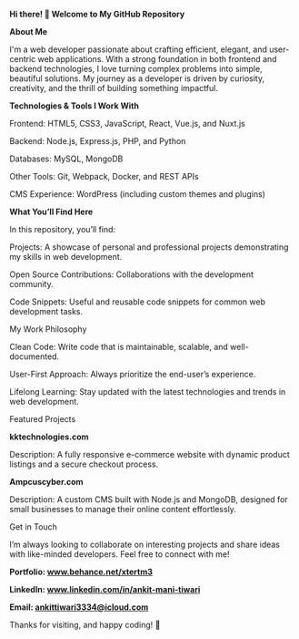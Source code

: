 **Hi there! 👋 Welcome to My GitHub Repository**

**About Me**

I'm a web developer passionate about crafting efficient, elegant, and user-centric web applications. With a strong foundation in both frontend and backend technologies, I love turning complex problems into simple, beautiful solutions. My journey as a developer is driven by curiosity, creativity, and the thrill of building something impactful.

**Technologies & Tools I Work With**

Frontend: HTML5, CSS3, JavaScript, React, Vue.js, and Nuxt.js

Backend: Node.js, Express.js, PHP, and Python

Databases: MySQL, MongoDB

Other Tools: Git, Webpack, Docker, and REST APIs

CMS Experience: WordPress (including custom themes and plugins)

**What You’ll Find Here**

In this repository, you’ll find:

Projects: A showcase of personal and professional projects demonstrating my skills in web development.

Open Source Contributions: Collaborations with the development community.

Code Snippets: Useful and reusable code snippets for common web development tasks.

My Work Philosophy

Clean Code: Write code that is maintainable, scalable, and well-documented.

User-First Approach: Always prioritize the end-user’s experience.

Lifelong Learning: Stay updated with the latest technologies and trends in web development.

Featured Projects

**kktechnologies.com**

Description: A fully responsive e-commerce website with dynamic product listings and a secure checkout process.

**Ampcuscyber.com**

Description: A custom CMS built with Node.js and MongoDB, designed for small businesses to manage their online content effortlessly.

Get in Touch

I’m always looking to collaborate on interesting projects and share ideas with like-minded developers. Feel free to connect with me!

**Portfolio: www.behance.net/xtertm3**

**LinkedIn: www.linkedin.com/in/ankit-mani-tiwari**

**Email: ankittiwari3334@icloud.com**

Thanks for visiting, and happy coding! 🚀

